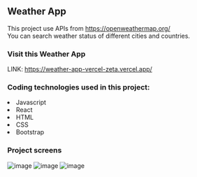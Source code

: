 ## Weather App
This project use APIs from https://openweathermap.org/
<br>
You can search weather status of different cities and countries.

### Visit this Weather App
LINK: https://weather-app-vercel-zeta.vercel.app/

### Coding technologies used in this project:
<li>Javascript</li>
<li>React</li>
<li>HTML</li>
<li>CSS</li>
<li>Bootstrap</li>

### Project screens
![image](https://user-images.githubusercontent.com/94813118/165400336-8b4f6c70-069c-4ddb-b443-9137b2f09fe7.png)
![image](https://user-images.githubusercontent.com/94813118/165420183-91e8e45a-d19f-44bd-a166-bb05cbb14c3d.png)
![image](https://user-images.githubusercontent.com/94813118/165400210-18e4d868-d1c4-49ed-9874-c6204e067146.png)


